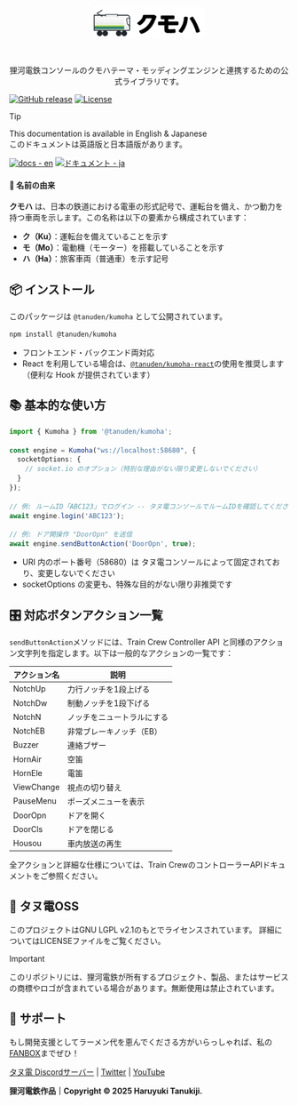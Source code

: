 
<p align="center">
<picture>
  <source media="(prefers-color-scheme: dark), (max-height: 50px)" srcset="https://raw.githubusercontent.com/haruyukitanuki/kumoha/refs/heads/main/TanudenKumoha-LogoWhite.svg">
  <source media="(prefers-color-scheme: light), (max-height: 50px)" srcset="https://raw.githubusercontent.com/haruyukitanuki/kumoha/refs/heads/main/TanudenKumoha-LogoBlack.svg">
  <img src="https://raw.githubusercontent.com/haruyukitanuki/kumoha/refs/heads/main/TanudenKumoha-LogoBlack.svg" alt="Tanuden Kumoha Logo" width="40%">
</picture>
</p>
<br>
<p align="center">狸河電鉄コンソールのクモハテーマ・モッディングエンジンと連携するための公式ライブラリです。</p>

[![GitHub release](https://img.shields.io/github/release/haruyukitanuki/kumoha?include_prereleases=&sort=semver&color=388270)](https://github.com/haruyukitanuki/kumoha/releases/)
[![License](https://img.shields.io/badge/License-LGPL--2.1-388270)](#license)

> [!TIP]
> This documentation is available in English & Japanese<br>
> このドキュメントは英語版と日本語版があります。
> 
> [![docs - en](https://img.shields.io/static/v1?label=docs&message=en&color=397eed)](https://github.com/haruyukitanuki/kumoha/blob/main/README.md) 
> [![ドキュメント - ja](https://img.shields.io/static/v1?label=ドキュメント&message=ja&color=e32b47)](https://github.com/haruyukitanuki/kumoha/blob/main/README-ja.md)

#### 🚄 名前の由来

**クモハ** は、日本の鉄道における電車の形式記号で、運転台を備え、かつ動力を持つ車両を示します。この名称は以下の要素から構成されています：

- **ク（Ku）**：運転台を備えていることを示す  
- **モ（Mo）**：電動機（モーター）を搭載していることを示す  
- **ハ（Ha）**：旅客車両（普通車）を示す記号

## 📦 インストール

このパッケージは `@tanuden/kumoha` として公開されています。

```bash
npm install @tanuden/kumoha
```
* フロントエンド・バックエンド両対応
* React を利用している場合は、[`@tanuden/kumoha-react`](https://www.npmjs.com/package/@tanuden/kumoha-react)の使用を推奨します（便利な Hook が提供されています）

## 📚 基本的な使い方
```ts
import { Kumoha } from '@tanuden/kumoha';

const engine = Kumoha("ws://localhost:58680", {
  socketOptions: {
    // socket.io のオプション（特別な理由がない限り変更しないでください）
  }
});

// 例: ルームID「ABC123」でログイン -- タヌ電コンソールでルームIDを確認してください
await engine.login('ABC123');

// 例: ドア開操作 "DoorOpn" を送信
await engine.sendButtonAction('DoorOpn', true);
```
* URI 内のポート番号（58680）は タヌ電コンソールによって固定されており、変更しないでください
* socketOptions の変更も、特殊な目的がない限り非推奨です

## 🎛️ 対応ボタンアクション一覧
`sendButtonAction`メソッドには、Train Crew Controller API と同様のアクション文字列を指定します。以下は一般的なアクションの一覧です：

| アクション名 | 説明                       |
| ------------ | -------------------------- |
| NotchUp      | 力行ノッチを1段上げる      |
| NotchDw      | 制動ノッチを1段下げる      |
| NotchN       | ノッチをニュートラルにする |
| NotchEB      | 非常ブレーキノッチ（EB）   |
| Buzzer       | 連絡ブザー                 |
| HornAir      | 空笛                       |
| HornEle      | 電笛                       |
| ViewChange   | 視点の切り替え             |
| PauseMenu    | ポーズメニューを表示       |
| DoorOpn      | ドアを開く                 |
| DoorCls      | ドアを閉じる               |
| Housou       | 車内放送の再生             |

全アクションと詳細な仕様については、Train CrewのコントローラーAPIドキュメントをご参照ください。

## 💾 タヌ電OSS
このプロジェクトはGNU LGPL v2.1のもとでライセンスされています。
詳細についてはLICENSEファイルをご覧ください。

> [!IMPORTANT] 
> このリポジトリには、狸河電鉄が所有するプロジェクト、製品、またはサービスの商標やロゴが含まれている場合があります。無断使用は禁止されています。

## 💝 サポート
もし開発支援としてラーメン代を恵んでくださる方がいらっしゃれば、私の[FANBOX](https://haruyukitanuki.fanbox.cc)までぜひ！

[タヌ電 Discordサーバー](https://go.tanu.ch/tanuden-discord) | [Twitter](https://go.tanu.ch/twitter) | [YouTube](https://go.tanu.ch/tanutube)

**狸河電鉄作品｜Copyright &copy; 2025 Haruyuki Tanukiji.**
